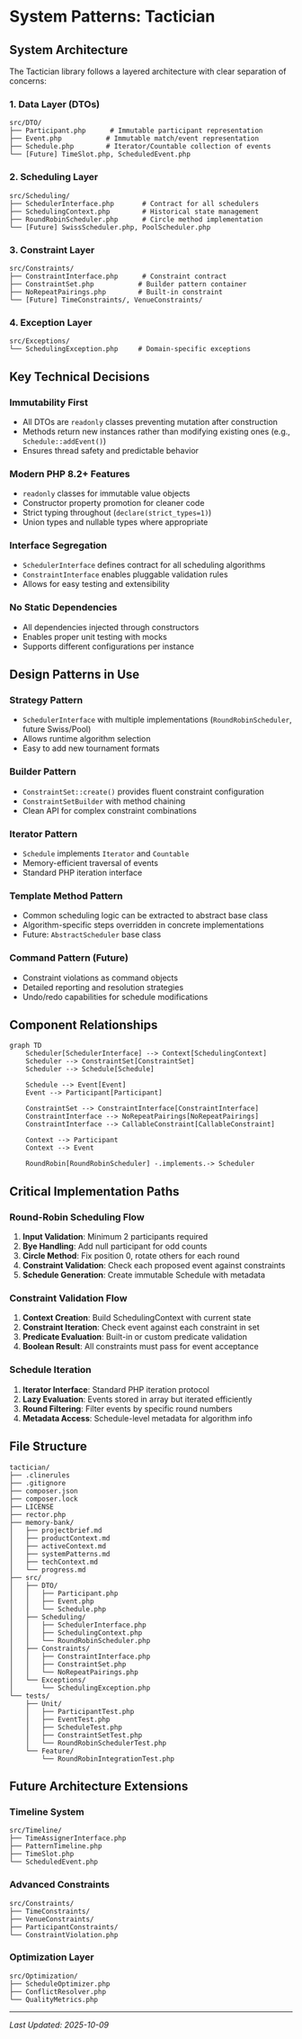 # System Patterns: Tactician

## System Architecture

The Tactician library follows a layered architecture with clear separation of concerns:

### **1. Data Layer (DTOs)**
```
src/DTO/
├── Participant.php      # Immutable participant representation
├── Event.php           # Immutable match/event representation  
├── Schedule.php        # Iterator/Countable collection of events
└── [Future] TimeSlot.php, ScheduledEvent.php
```

### **2. Scheduling Layer** 
```
src/Scheduling/
├── SchedulerInterface.php       # Contract for all schedulers
├── SchedulingContext.php        # Historical state management
├── RoundRobinScheduler.php      # Circle method implementation
└── [Future] SwissScheduler.php, PoolScheduler.php
```

### **3. Constraint Layer**
```
src/Constraints/
├── ConstraintInterface.php      # Constraint contract
├── ConstraintSet.php           # Builder pattern container
├── NoRepeatPairings.php        # Built-in constraint
└── [Future] TimeConstraints/, VenueConstraints/
```

### **4. Exception Layer**
```
src/Exceptions/
└── SchedulingException.php     # Domain-specific exceptions
```

## Key Technical Decisions

### **Immutability First**
- All DTOs are `readonly` classes preventing mutation after construction
- Methods return new instances rather than modifying existing ones (e.g., `Schedule::addEvent()`)
- Ensures thread safety and predictable behavior

### **Modern PHP 8.2+ Features**
- `readonly` classes for immutable value objects
- Constructor property promotion for cleaner code
- Strict typing throughout (`declare(strict_types=1)`)
- Union types and nullable types where appropriate

### **Interface Segregation**  
- `SchedulerInterface` defines contract for all scheduling algorithms
- `ConstraintInterface` enables pluggable validation rules
- Allows for easy testing and extensibility

### **No Static Dependencies**
- All dependencies injected through constructors
- Enables proper unit testing with mocks
- Supports different configurations per instance

## Design Patterns in Use

### **Strategy Pattern**
- `SchedulerInterface` with multiple implementations (`RoundRobinScheduler`, future Swiss/Pool)
- Allows runtime algorithm selection
- Easy to add new tournament formats

### **Builder Pattern**
- `ConstraintSet::create()` provides fluent constraint configuration
- `ConstraintSetBuilder` with method chaining
- Clean API for complex constraint combinations

### **Iterator Pattern**
- `Schedule` implements `Iterator` and `Countable`
- Memory-efficient traversal of events
- Standard PHP iteration interface

### **Template Method Pattern**
- Common scheduling logic can be extracted to abstract base class
- Algorithm-specific steps overridden in concrete implementations
- Future: `AbstractScheduler` base class

### **Command Pattern (Future)**
- Constraint violations as command objects
- Detailed reporting and resolution strategies
- Undo/redo capabilities for schedule modifications

## Component Relationships

```mermaid
graph TD
    Scheduler[SchedulerInterface] --> Context[SchedulingContext]
    Scheduler --> ConstraintSet[ConstraintSet]
    Scheduler --> Schedule[Schedule]
    
    Schedule --> Event[Event]
    Event --> Participant[Participant]
    
    ConstraintSet --> ConstraintInterface[ConstraintInterface]
    ConstraintInterface --> NoRepeatPairings[NoRepeatPairings]
    ConstraintInterface --> CallableConstraint[CallableConstraint]
    
    Context --> Participant
    Context --> Event
    
    RoundRobin[RoundRobinScheduler] -.implements.-> Scheduler
```

## Critical Implementation Paths

### **Round-Robin Scheduling Flow**
1. **Input Validation**: Minimum 2 participants required
2. **Bye Handling**: Add null participant for odd counts  
3. **Circle Method**: Fix position 0, rotate others for each round
4. **Constraint Validation**: Check each proposed event against constraints
5. **Schedule Generation**: Create immutable Schedule with metadata

### **Constraint Validation Flow**
1. **Context Creation**: Build SchedulingContext with current state
2. **Constraint Iteration**: Check event against each constraint in set
3. **Predicate Evaluation**: Built-in or custom predicate validation
4. **Boolean Result**: All constraints must pass for event acceptance

### **Schedule Iteration**
1. **Iterator Interface**: Standard PHP iteration protocol
2. **Lazy Evaluation**: Events stored in array but iterated efficiently  
3. **Round Filtering**: Filter events by specific round numbers
4. **Metadata Access**: Schedule-level metadata for algorithm info

## File Structure

```
tactician/
├── .clinerules
├── .gitignore
├── composer.json
├── composer.lock
├── LICENSE
├── rector.php
├── memory-bank/
│   ├── projectbrief.md
│   ├── productContext.md
│   ├── activeContext.md
│   ├── systemPatterns.md
│   ├── techContext.md
│   └── progress.md
├── src/
│   ├── DTO/
│   │   ├── Participant.php
│   │   ├── Event.php
│   │   └── Schedule.php
│   ├── Scheduling/
│   │   ├── SchedulerInterface.php
│   │   ├── SchedulingContext.php
│   │   └── RoundRobinScheduler.php
│   ├── Constraints/
│   │   ├── ConstraintInterface.php
│   │   ├── ConstraintSet.php
│   │   └── NoRepeatPairings.php
│   └── Exceptions/
│       └── SchedulingException.php
└── tests/
    ├── Unit/
    │   ├── ParticipantTest.php
    │   ├── EventTest.php
    │   ├── ScheduleTest.php
    │   ├── ConstraintSetTest.php
    │   └── RoundRobinSchedulerTest.php
    └── Feature/
        └── RoundRobinIntegrationTest.php
```

## Future Architecture Extensions

### **Timeline System**
```
src/Timeline/
├── TimeAssignerInterface.php
├── PatternTimeline.php
├── TimeSlot.php
└── ScheduledEvent.php
```

### **Advanced Constraints**
```
src/Constraints/
├── TimeConstraints/
├── VenueConstraints/
├── ParticipantConstraints/
└── ConstraintViolation.php
```

### **Optimization Layer**
```
src/Optimization/
├── ScheduleOptimizer.php
├── ConflictResolver.php
└── QualityMetrics.php
```

---
*Last Updated: 2025-10-09*
